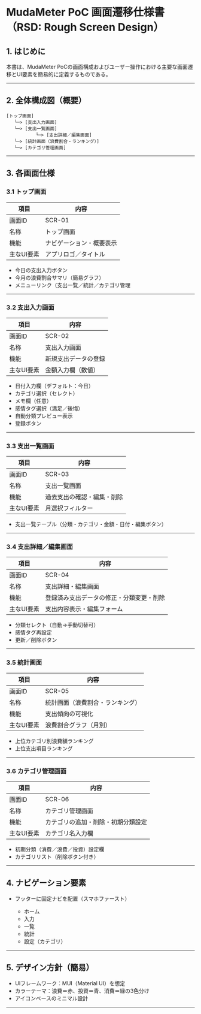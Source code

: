 # MudaMeter PoC 画面遷移仕様書（RSD: Rough Screen Design）

## 1. はじめに

本書は、MudaMeter PoCの画面構成およびユーザー操作における主要な画面遷移とUI要素を簡易的に定義するものである。

---

## 2. 全体構成図（概要）

```
[トップ画面]
   └─> [支出入力画面]
   └─> [支出一覧画面]
           └─> [支出詳細／編集画面]
   └─> [統計画面（浪費割合・ランキング）]
   └─> [カテゴリ管理画面]
```

---

## 3. 各画面仕様

### 3.1 トップ画面

| 項目     | 内容           |
| ------ | ------------ |
| 画面ID   | SCR-01       |
| 名称     | トップ画面        |
| 機能     | ナビゲーション・概要表示 |
| 主なUI要素 |  アプリロゴ／タイトル |

* 今日の支出入力ボタン
* 今月の浪費割合サマリ（簡易グラフ）
* メニューリンク（支出一覧／統計／カテゴリ管理

---

### 3.2 支出入力画面

| 項目     | 内容          |
| ------ | ----------- |
| 画面ID   | SCR-02      |
| 名称     | 支出入力画面      |
| 機能     | 新規支出データの登録  |
| 主なUI要素 | 金額入力欄（数値） |

* 日付入力欄（デフォルト：今日）
* カテゴリ選択（セレクト）
* メモ欄（任意）
* 感情タグ選択（満足／後悔）
* 自動分類プレビュー表示
* 登録ボタン

---

### 3.3 支出一覧画面

| 項目     | 内容            |
| ------ | ------------- |
| 画面ID   | SCR-03        |
| 名称     | 支出一覧画面        |
| 機能     | 過去支出の確認・編集・削除 |
| 主なUI要素 | 月選択フィルター    |

* 支出一覧テーブル（分類・カテゴリ・金額・日付・編集ボタン）

---

### 3.4 支出詳細／編集画面

| 項目     | 内容                   |
| ------ | -------------------- |
| 画面ID   | SCR-04               |
| 名称     | 支出詳細・編集画面            |
| 機能     | 登録済み支出データの修正・分類変更・削除 |
| 主なUI要素 |  支出内容表示・編集フォーム      |

* 分類セレクト（自動→手動切替可）
* 感情タグ再設定
* 更新／削除ボタン

---

### 3.5 統計画面

| 項目     | 内容               |
| ------ | ---------------- |
| 画面ID   | SCR-05           |
| 名称     | 統計画面（浪費割合・ランキング） |
| 機能     | 支出傾向の可視化         |
| 主なUI要素 |  浪費割合グラフ（月別）    |

* 上位カテゴリ別浪費額ランキング
* 上位支出項目ランキング

---

### 3.6 カテゴリ管理画面

| 項目     | 内容                |
| ------ | ----------------- |
| 画面ID   | SCR-06            |
| 名称     | カテゴリ管理画面          |
| 機能     | カテゴリの追加・削除・初期分類設定 |
| 主なUI要素 |  カテゴリ名入力欄        |

* 初期分類（消費／浪費／投資）設定欄
* カテゴリリスト（削除ボタン付き）

---

## 4. ナビゲーション要素

* フッターに固定ナビを配置（スマホファースト）

  * ホーム
  * 入力
  * 一覧
  * 統計
  * 設定（カテゴリ）

---

## 5. デザイン方針（簡易）

* UIフレームワーク：MUI（Material UI）を想定
* カラーテーマ：浪費＝赤、投資＝青、消費＝緑の3色分け
* アイコンベースのミニマル設計

---